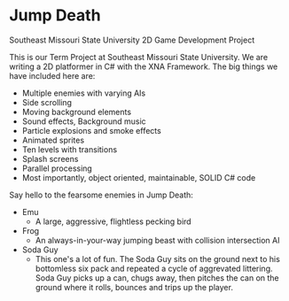 # Jump Death
Southeast Missouri State University 2D Game Development Project

This is our Term Project at Southeast Missouri State University. We are writing a 2D platformer in C# with the XNA Framework. The big things we have included here are:
- Multiple enemies with varying AIs
- Side scrolling
- Moving background elements
- Sound effects, Background music
- Particle explosions and smoke effects
- Animated sprites
- Ten levels with transitions
- Splash screens
- Parallel processing
- Most importantly, object oriented, maintainable, SOLID C# code

Say hello to the fearsome enemies in Jump Death:
- Emu
  - A large, aggressive, flightless pecking bird
- Frog
  - An always-in-your-way jumping beast with collision intersection AI
- Soda Guy
  - This one's a lot of fun. The Soda Guy sits on the ground next to his bottomless six pack and repeated a cycle of aggrevated littering. Soda Guy picks up a can, chugs away, then pitches the can on the ground where it rolls, bounces and trips up the player.
